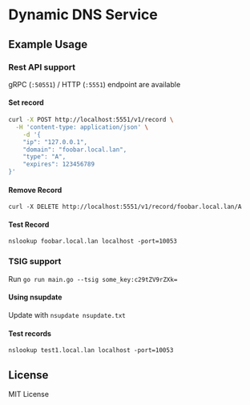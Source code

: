 # Dynamic DNS Service

## Example Usage

### Rest API support

gRPC (`:50551`) / HTTP (`:5551`) endpoint are available

#### Set record

```bash
curl -X POST http://localhost:5551/v1/record \
  -H 'content-type: application/json' \
    -d '{
	"ip": "127.0.0.1",
	"domain": "foobar.local.lan",
	"type": "A",
	"expires": 123456789
}'
```

#### Remove Record

`curl -X DELETE http://localhost:5551/v1/record/foobar.local.lan/A`

#### Test Record

`nslookup foobar.local.lan localhost -port=10053`

### TSIG support

Run `go run main.go --tsig some_key:c29tZV9rZXk=`

#### Using nsupdate

Update with `nsupdate nsupdate.txt`

#### Test records

`nslookup test1.local.lan localhost -port=10053`

## License

MIT License
